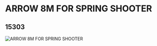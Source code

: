 # ARROW 8M FOR SPRING SHOOTER
## 15303
![ARROW 8M FOR SPRING SHOOTER](https://lc-www-live-s.legocdn.com/media/bricks/5/2/6054526.jpg)